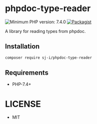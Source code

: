 # phpdoc-type-reader

![Minimum PHP version: 7.4.0](https://img.shields.io/badge/php-7.4.0%2B-blue.svg)
[![Packagist](https://img.shields.io/packagist/v/sj-i/phpdoc-type-reader.svg)](https://packagist.org/packages/sj-i/phpdoc-type-reader)

A library for reading types from phpdoc.

## Installation
```bash
composer require sj-i/phpdoc-type-reader
```

## Requirements
- PHP-7.4+

# LICENSE
- MIT
